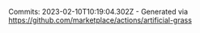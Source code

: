 Commits: 2023-02-10T10:19:04.302Z - Generated via https://github.com/marketplace/actions/artificial-grass
<br>
